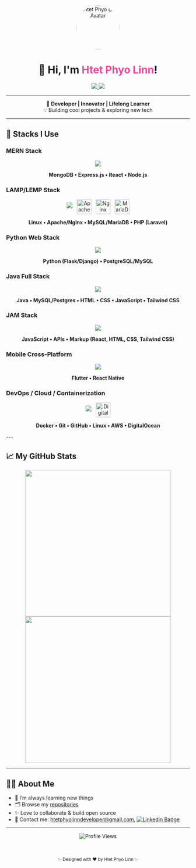 <div align="center">

<img src="https://avatars.githubusercontent.com/u/109867841?v=4" width="120" style="border-radius:50%" alt="Htet Phyo Linn Avatar"/>

# 👋 Hi, I'm <span style="color:#ec4899;">Htet Phyo Linn</span>!

<a href="mailto:htetphyolinndeveloper@gmail.com">
  <img src="https://img.shields.io/badge/Email-EC4899?style=for-the-badge&logo=gmail&logoColor=white" />
</a>
<a href="https://github.com/Htet-Phyo-Linn">
  <img src="https://img.shields.io/badge/GitHub-181717?style=for-the-badge&logo=github&logoColor=white" />
</a>

</div>

---

<div align="center">

🚀 <b>Developer | Innovator | Lifelong Learner</b> <br/>
💡 Building cool projects & exploring new tech

</div>

---

## 🚀 Stacks I Use

### MERN Stack
<p align="center">
  <img src="https://skillicons.dev/icons?i=mongodb,express,react,nodejs&perline=4" />
</p>
<p align="center">
  <b>MongoDB • Express.js • React • Node.js</b>
</p>

### LAMP/LEMP Stack
<p align="center">
  <img src="https://skillicons.dev/icons?i=linux,php,laravel,mysql&perline=4" />
  <img src="https://cdn.jsdelivr.net/gh/devicons/devicon/icons/apache/apache-original.svg" width="40" height="40" alt="Apache" style="vertical-align:middle; margin-left:8px;" />
  <img src="https://cdn.jsdelivr.net/gh/devicons/devicon/icons/nginx/nginx-original.svg" width="40" height="40" alt="Nginx" style="vertical-align:middle; margin-left:8px;" />
  <img src="https://cdn.jsdelivr.net/gh/devicons/devicon/icons/mariadb/mariadb-original.svg" width="40" height="40" alt="MariaDB" style="vertical-align:middle; margin-left:8px;" />
</p>
<p align="center">
  <b>Linux • Apache/Nginx • MySQL/MariaDB • PHP (Laravel)</b>
</p>

### Python Web Stack
<p align="center">
  <img src="https://skillicons.dev/icons?i=py,flask,django,postgres,mysql&perline=5" />
</p>
<p align="center">
  <b>Python (Flask/Django) • PostgreSQL/MySQL</b>
</p>

### Java Full Stack
<p align="center">
  <img src="https://skillicons.dev/icons?i=java,mysql,postgres,html,css,js,tailwind&perline=7" />
</p>
<p align="center">
  <b>Java • MySQL/Postgres • HTML • CSS • JavaScript • Tailwind CSS</b>
</p>

### JAM Stack
<p align="center">
  <img src="https://skillicons.dev/icons?i=js,react,html,css,tailwind&perline=5" />
</p>
<p align="center">
  <b>JavaScript • APIs • Markup (React, HTML, CSS, Tailwind CSS)</b>
</p>

### Mobile Cross-Platform
<p align="center">
  <img src="https://skillicons.dev/icons?i=flutter,react&perline=2" />
</p>
<p align="center">
  <b>Flutter • React Native</b>
</p>

### DevOps / Cloud / Containerization
<p align="center">
  <img src="https://skillicons.dev/icons?i=docker,git,github,linux,aws&perline=5" />
  <img src="https://cdn.jsdelivr.net/gh/devicons/devicon/icons/digitalocean/digitalocean-original.svg" width="40" height="40" alt="DigitalOcean" style="vertical-align:middle; margin-left:8px;" />
</p>
<p align="center">
  <b>Docker • Git • GitHub • Linux • AWS • DigitalOcean</b>
</p>
---

## 📈 My GitHub Stats

<div align="center">

<img src="https://github-readme-stats.vercel.app/api?username=Htet-Phyo-Linn&show_icons=true&theme=tokyonight&hide_border=true" width="400"/>
<img src="https://github-readme-streak-stats.herokuapp.com?user=Htet-Phyo-Linn&theme=tokyonight&hide_border=true" width="400"/>
</div>

---

## 🧑‍💻 About Me

- 🌱 I’m always learning new things
- 🗂️ Browse my [repositories](https://github.com/Htet-Phyo-Linn?tab=repositories)
- ✨ Love to collaborate & build open source
- 📨 Contact me: [htetphyolinndeveloper@gmail.com](mailto:htetphyolin46@gmail.com), [![Linkedin Badge](https://img.shields.io/badge/-HtetPhyoLinn-blue?style=flat-square&logo=Linkedin&logoColor=white&link=https://www.linkedin.com/in/htet-phyo-lin?utm_source=share&utm_campaign=share_via&utm_content=profile&utm_medium=android_app)](https://www.linkedin.com/in/htet-phyo-lin?utm_source=share&utm_campaign=share_via&utm_content=profile&utm_medium=android_app)


---

<div align="center">
  
  <img src="https://komarev.com/ghpvc/?username=Htet-Phyo-Linn&style=flat-square&color=38bdf8" alt="Profile Views" />
  
  <br><br>
  <sub>✨ Designed with ❤️ by Htet Phyo Linn ✨</sub>
</div>

